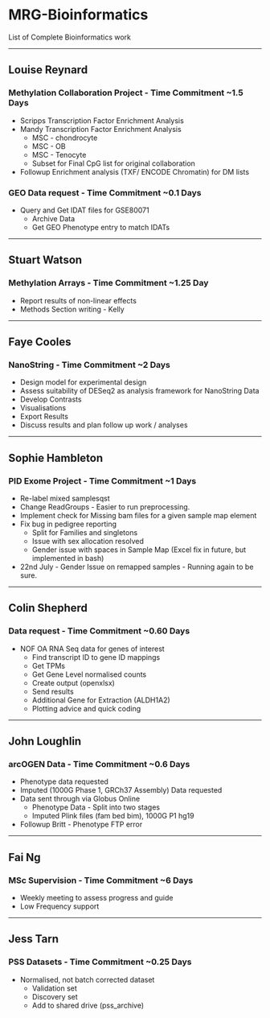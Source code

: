 # MRG-Bioinformatics
List of Complete Bioinformatics work

---

## Louise Reynard
### Methylation Collaboration Project - Time Commitment ~1.5 Days
* Scripps Transcription Factor Enrichment Analysis
* Mandy Transcription Factor Enrichment Analysis
  * MSC - chondrocyte
  * MSC - OB
  * MSC - Tenocyte
  * Subset for Final CpG list for original collaboration
* Followup Enrichment analysis (TXF/ ENCODE Chromatin) for DM lists

### GEO Data request - Time Commitment ~0.1 Days
* Query and Get IDAT files for GSE80071
  * Archive Data
  * Get GEO Phenotype entry to match IDATs

---

## Stuart Watson
### Methylation Arrays - Time Commitment ~1.25 Day
* Report results of non-linear effects
* Methods Section writing - Kelly

---

## Faye Cooles
### NanoString - Time Commitment ~2 Days
* Design model for experimental design
* Assess suitability of DESeq2 as analysis framework for NanoString Data
* Develop Contrasts
* Visualisations
* Export Results
* Discuss results and plan follow up work / analyses

---

## Sophie Hambleton
### PID Exome Project - Time Commitment ~1 Days
* Re-label mixed samplesqst
* Change ReadGroups - Easier to run preprocessing.
* Implement check for Missing bam files for a given sample map element
* Fix bug in pedigree reporting
  * Split for Families and singletons
  * Issue with sex allocation resolved
  * Gender issue with spaces in Sample Map (Excel fix in future, but implemented in bash)
* 22nd July - Gender Issue on remapped samples - Running again to be sure.

---

## Colin Shepherd
### Data request - Time Commitment ~0.60 Days
* NOF OA RNA Seq data for genes of interest
  * Find transcript ID to gene ID mappings
  * Get TPMs
  * Get Gene Level normalised counts
  * Create output (openxlsx)
  * Send results
  * Additional Gene for Extraction (ALDH1A2)
  * Plotting advice and quick coding

---

## John Loughlin
### arcOGEN Data - Time Commitment ~0.6 Days
* Phenotype data requested
* Imputed (1000G Phase 1, GRCh37 Assembly) Data requested
* Data sent through via Globus Online
  * Phenotype Data - Split into two stages
  * Imputed Plink files (fam bed bim), 1000G P1 hg19
* Followup Britt - Phenotype FTP error

---

## Fai Ng
### MSc Supervision - Time Commitment ~6 Days
* Weekly meeting to assess progress and guide
* Low Frequency support

---

## Jess Tarn
### PSS Datasets - Time Commitment ~0.25 Days
* Normalised, not batch corrected dataset
  * Validation set
  * Discovery set
  * Add to shared drive (pss_archive)
